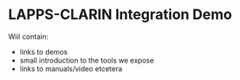 # LAPPS-CLARIN Integration Demo

Wiil contain:

- links to demos
- small introduction to the tools we expose
- links to manuals/video etcetera
